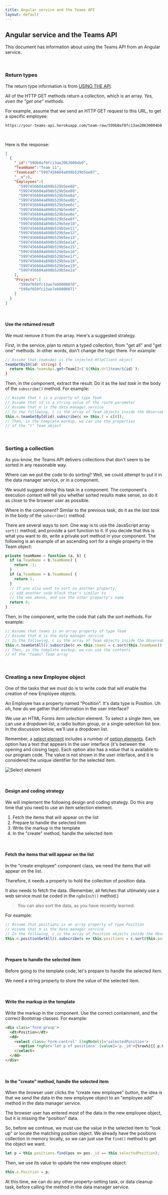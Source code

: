 ```yaml
---
title: Angular service and the Teams API
layout: default
---
```


## Angular service and the Teams API

This document has information about using the Teams API from an Angular service. 

<br>

### Return types

The return type information is from [USING THE API](https://github.com/sictweb/bti425/tree/master/Templates_and_solutions/teams-api#using-the-api). 

All of the HTTP GET methods return a collection, which is an array. *Yes, even the "get one" methods.* 

For example, assume that we send an HTTP GET request to this URL, to get a specific employee:

```
https://your-teams-api.herokuapp.com/team-raw/599b0af0fc13ae20630004b0
```

<br>

Here is the response:

```json
[
  {
    "_id":"599b0af0fc13ae20630004b0",
    "TeamName":"Team 11",
    "TeamLead":"5997456604a898b529b5ee07",
    "__v":0,
    "Employees":[
      "5997456604a898b529b5ee08",
      "5997456604a898b529b5ee09",
      "5997456604a898b529b5ee0a",
      "5997456604a898b529b5ee0b",
      "5997456604a898b529b5ee0c",
      "5997456604a898b529b5ee0d",
      "5997456604a898b529b5ee0e",
      "5997456604a898b529b5ee0f",
      "5997456604a898b529b5ee10",
      "5997456604a898b529b5ee11",
      "5997456604a898b529b5ee12",
      "5997456604a898b529b5ee13",
      "5997456604a898b529b5ee14",
      "5997456604a898b529b5ee15",
      "5997456604a898b529b5ee16",
      "5997456604a898b529b5ee17",
      "5997456604a898b529b5ee18",
      "5997456604a898b529b5ee19",
      "5997456604a898b529b5ee1a"
    ],
    "Projects":[
      "599af650fc13ae7e60000070",
      "599af650fc13ae7e60000071"
    ]
  }
]
```

<br>

#### Use the returned result

We must remove it from the array. Here's a suggested strategy. 

First, in the service, plan to return a typed collection, from "get all" and "get one" methods. In other words, don't change the logic there. For example:

```ts
// Assume that teamsApi is the injected HttpClient object
teamGetById(id: string) {
  return this.teamsApi.get<Team[]>(`${this.Url}team/${id}`);
}
```

Then, in the component, extract the result. Do it as the *last task* in the body of the `subscribe()` method. For example:

```ts
// Assume that t is a property of type Team
// Assume that id is a string value of the route parameter
// Assume that m is the data manager service
// In the following, c is the array of Team objects inside the Observable
this.m.teamGetById(id).subscribe(c => this.t = c[0]);
// Then, in the template markup, we can use the properties
// of the "t" Team object
```

<br>

### Sorting a collection

As you know, the Teams API delivers collections that don't seem to be sorted in any reasonable way. 

Where can we put the code to do sorting? Well, we could attempt to put it in the data manager service, or in a component. 

We would suggest doing this task in a component. The component's execution context will tell you whether sorted results make sense, so do it as close to the browser user as possible. 

Where in the component? Similar to the previous task, do it as the *last task* in the body of the `subscribe()` method. 

There are several ways to sort. One way is to use the JavaScript array `sort()` method, and provide a sort function to it. If you decide that this is what you want to do, write a private sort method in your component. The following is an example of an ascending sort for a single property in the Team object:

```ts
private teamName = function (a, b) {
  if (a.TeamName < b.TeamName) {
    return -1;
  }
  if (a.TeamName > b.TeamName) {
    return 1;
  }
  // If you also want to sort on another property,
  // add another code block that's similar to
  // the one above, and use the other property's name
  return 0;
}
```

Then, in the component, write the code that calls the sort methods. For example:

```ts
// Assume that teams is an array property of type Team
// Assume that m is the data manager service
// In the following, c is the array of Team objects inside the Observable
this.m.teamGetAll().subscribe(c => this.teams = c.sort(this.teamName));
// Then, in the template markup, we can use the contents
// of the "teams" Team array
```

<br>

### Creating a new Employee object

One of the tasks that we must do is to write code that will enable the creation of new Employee objects. 

An Employee has a property named "Position". It's data type is Position. Uh oh, how do we gather that information in the user interface?

We use an HTML Forms *item selection* element. To select a single item, we can use a dropdown list, a radio button group, or a single-selection list box. In the discussion below, we'll use a dropdown list. 

Remember, a [select element](https://developer.mozilla.org/en-US/docs/Web/HTML/Element/select) includes a number of [option elements](https://developer.mozilla.org/en-US/docs/Web/HTML/Element/option). Each option has a text that appears in the user interface (it's between the opening and closing tags). Each option also has a *value* that is available to our program code. The value is not shown in the user interface, and it is considered the unique identifier for the selected item. 

![Select element](../media/a4/employee-add-select-v1.png)

<br>

#### Design and coding strategy

We will implement the following design and coding strategy. Do this any time that you need to use an item selection element. 
1. Fetch the items that will appear on the list
2. Prepare to handle the selected item
3. Write the markup in the template
4. In the "create" method, handle the selected item

<br>

#### Fetch the items that will appear on the list

In the "create employee" component class, we need the items that will appear on the list. 

Therefore, it needs a property to hold the collection of position data. 

It also needs to fetch the data. (Remember, all fetches that ultimately use a web service must be coded in the `ngOnInit()` method.)

> You can also sort the data, as you have recently learned.

For example:

```ts
// Assume that positions is an array property of type Position
// Assume that m is the data manager service
// In the following, c is the array of Position objects inside the Observable
this.m.positionGetAll().subscribe(c => this.positions = c.sort(this.positionName));
```

<br>

#### Prepare to handle the selected item

Before going to the template code, let's prepare to handle the selected item. 

We need a string property to store the value of the selected item. 

<br>

#### Write the markup in the template

Write the markup in the component. Use the correct containment, and the correct Bootstrap classes. For example:

```html
<div class='form-group'>
  <dt>Position</dt>
  <dd>
    <select class='form-control' [(ngModel)]='selectedPosition'>
      <option *ngFor='let p of positions' [value]='p._id'>{%raw%}{{ p.PositionName }}{%endraw%}</option>
    </select>
  </dd>
</div>
```

<br>

#### In the "create" method, handle the selected item

When the browser user clicks the "create new employee" button, the idea is that we send the data in the new employee object to an "employee add" method in the data manager service. 

The browser user has entered most of the data in the new employee object, but it is missing the "position" data. 

So, before we continue, we must use the value in the selected item to "look up" or locate the matching position object. We already have the positions collection in memory locally, so we can just use the `find()` method to get the object we want.

```ts
let p = this.positions.find(pos => pos._id == this.selectedPosition);
```

Then, we use its value to update the new employee object:

```ts
this.e.Position = p;
```

At this time, we can do any other property-setting task, or data cleanup task, before calling the method in the data manager service. 

<br>
